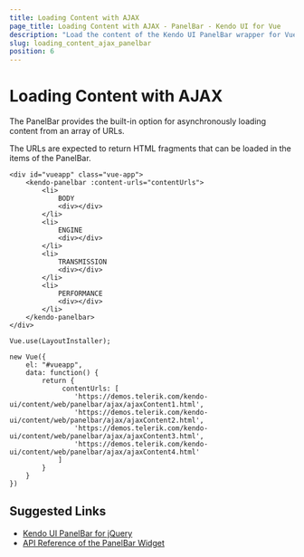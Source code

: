 ```yaml
---
title: Loading Content with AJAX
page_title: Loading Content with AJAX - PanelBar - Kendo UI for Vue
description: "Load the content of the Kendo UI PanelBar wrapper for Vue over AJAX."
slug: loading_content_ajax_panelbar
position: 6
---
```


# Loading Content with AJAX

The PanelBar provides the built-in option for asynchronously loading content from an array of URLs.

The URLs are expected to return HTML fragments that can be loaded in the items of the PanelBar.

```html-no-run
<div id="vueapp" class="vue-app">
    <kendo-panelbar :content-urls="contentUrls">
        <li>
            BODY
            <div></div>
        </li>
        <li>
            ENGINE
            <div></div>
        </li>
        <li>
            TRANSMISSION
            <div></div>
        </li>
        <li>
            PERFORMANCE
            <div></div>
        </li>
    </kendo-panelbar>
</div>
```
```js-no-run
Vue.use(LayoutInstaller);

new Vue({
    el: "#vueapp",
    data: function() {
        return {
             contentUrls: [
                'https://demos.telerik.com/kendo-ui/content/web/panelbar/ajax/ajaxContent1.html',
                'https://demos.telerik.com/kendo-ui/content/web/panelbar/ajax/ajaxContent2.html',
                'https://demos.telerik.com/kendo-ui/content/web/panelbar/ajax/ajaxContent3.html',
                'https://demos.telerik.com/kendo-ui/content/web/panelbar/ajax/ajaxContent4.html'
            ]
        }
    }
})
```

## Suggested Links

* [Kendo UI PanelBar for jQuery](https://docs.telerik.com/kendo-ui/controls/navigation/panelbar/overview)
* [API Reference of the PanelBar Widget](https://docs.telerik.com/kendo-ui/api/javascript/ui/panelbar)
